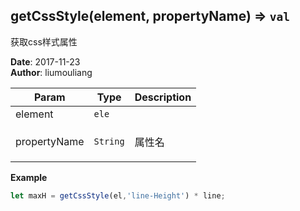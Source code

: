 ## getCssStyle(element, propertyName) ⇒ <code>val</code>
<p>获取css样式属性</p>

**Date**: 2017-11-23  
**Author**: liumouliang  

| Param | Type | Description |
| --- | --- | --- |
| element | <code>ele</code> |  |
| propertyName | <code>String</code> | <p>属性名</p> |

**Example**  
```javascript
let maxH = getCssStyle(el,'line-Height') * line;
```
